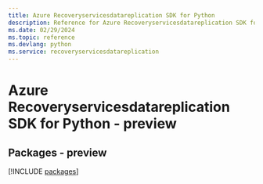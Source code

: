 ```yaml
---
title: Azure Recoveryservicesdatareplication SDK for Python
description: Reference for Azure Recoveryservicesdatareplication SDK for Python
ms.date: 02/29/2024
ms.topic: reference
ms.devlang: python
ms.service: recoveryservicesdatareplication
---
```

# Azure Recoveryservicesdatareplication SDK for Python - preview
## Packages - preview
[!INCLUDE [packages](recoveryservicesdatareplication-index.md)]